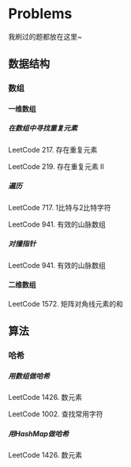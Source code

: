 # Problems
我刷过的题都放在这里~

## 数据结构

### 数组

#### 一维数组

##### 在数组中寻找重复元素

LeetCode 217. 存在重复元素

LeetCode 219. 存在重复元素 II

##### 遍历

LeetCode 717. 1比特与2比特字符

LeetCode 941. 有效的山脉数组

##### 对撞指针

LeetCode 941. 有效的山脉数组

#### 二维数组

LeetCode 1572. 矩阵对角线元素的和

## 算法

### 哈希

##### 用数组做哈希

LeetCode 1426. 数元素

LeetCode 1002. 查找常用字符

##### 用HashMap做哈希

LeetCode 1426. 数元素